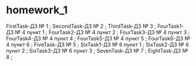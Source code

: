 # homework_1
FirstTask-ДЗ № 1 ;
SecondTask-ДЗ № 2 ;
ThirdTask-ДЗ № 3 ;
FourTask1-ДЗ № 4 пункт 1 ;
FourTask2-ДЗ № 4 пункт 2 ;
FourTask3-ДЗ № 4 пункт 3 ;
FourTask4-ДЗ № 4 пункт 4 ;
FourTask5-ДЗ № 4 пункт 5 ;
FourTask6-ДЗ № 4 пункт 6 ;
FiveTask-ДЗ № 5 ;
SixTask1-ДЗ № 6 пункт 1 ;
SixTask2-ДЗ № 6 пункт 2 ;
SixTask3-ДЗ № 6 пункт 3 ;
SevenTask-ДЗ № 7 ;
EightTask-ДЗ № 8 ;
